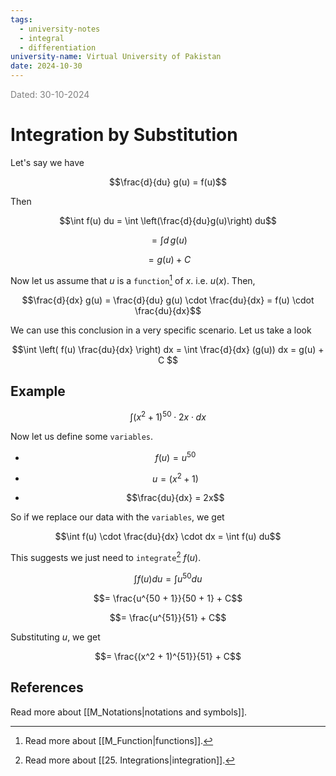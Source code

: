 ```yaml
---
tags:
  - university-notes
  - integral
  - differentiation
university-name: Virtual University of Pakistan
date: 2024-10-30
---
```


<span style="color: gray;">Dated: 30-10-2024</span>

# Integration by Substitution

Let's say we have  

$$\frac{d}{du} g(u) = f(u)$$

Then  

$$\int f(u) du = \int \left(\frac{d}{du}g(u)\right) du$$

$$= \int d \,g(u)$$

$$= g(u) + C$$

Now let us assume that $u$ is a `function`[^1] of $x$. i.e. $u(x)$. Then,  

$$\frac{d}{dx} g(u) = \frac{d}{du} g(u) \cdot \frac{du}{dx} = f(u) \cdot \frac{du}{dx}$$

We can use this conclusion in a very specific scenario. Let us take a look

$$\int \left( f(u) \frac{du}{dx} \right) dx = \int \frac{d}{dx} (g(u)) dx = g(u) + C
$$

## Example

$$\int (x^2 + 1)^{50} \cdot 2x \cdot dx$$

Now let us define some `variables`.  

- $$f(u) = u^{50}$$

- $$u = (x^2 + 1)$$

- $$\frac{du}{dx} = 2x$$

So if we replace our data with the `variables`, we get  

$$\int f(u) \cdot \frac{du}{dx} \cdot dx = \int f(u) du$$

This suggests we just need to `integrate`[^2] $f(u)$.  

$$\int f(u) du = \int u^{50} du$$

$$= \frac{u^{50 + 1}}{50 + 1} + C$$

$$= \frac{u^{51}}{51} + C$$

Substituting $u$, we get

$$= \frac{(x^2 + 1)^{51}}{51} + C$$

## References

Read more about [[M_Notations|notations and symbols]].

[^1]: Read more about [[M_Function|functions]].
[^2]: Read more about [[25. Integrations|integration]].